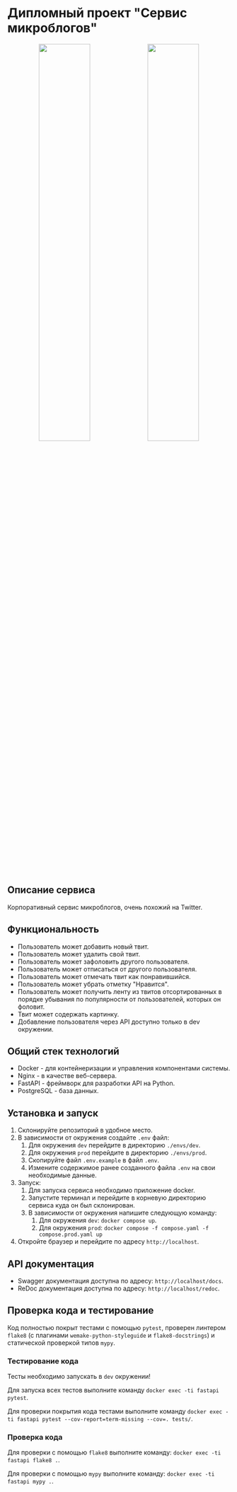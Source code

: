 # Дипломный проект "Сервис микроблогов"

<p align="center">
  <img src="https://i.imgur.com/rM5fTDx.png" width="48%">
  <img src="https://i.imgur.com/qjAzAWD.png" width="48%">
</p>

## Описание сервиса

Корпоративный сервис микроблогов, очень похожий на Twitter.

## Функциональность

- Пользователь может добавить новый твит.
- Пользователь может удалить свой твит.
- Пользователь может зафоловить другого пользователя.
- Пользователь может отписаться от другого пользователя.
- Пользователь может отмечать твит как понравившийся.
- Пользователь может убрать отметку "Нравится".
- Пользователь может получить ленту из твитов отсортированных в
  порядке убывания по популярности от пользователей, которых он фоловит.
- Твит может содержать картинку.
- Добавление пользователя через API доступно только в dev окружении.

## Общий стек технологий

- Docker - для контейнеризации и управления компонентами системы.
- Nginx - в качестве веб-сервера.
- FastAPI - фреймворк для разработки API на Python.
- PostgreSQL - база данных.

## Установка и запуск

1. Склонируйте репозиторий в удобное место.
2. В зависимости от окружения создайте `.env` файл:
    1. Для окружения `dev` перейдите в директорию
       `./envs/dev`.
    2. Для окружения `prod` перейдите в директорию
       `./envs/prod`.
    3. Скопируйте файл `.env.example` в файл `.env`.
    4. Измените содержимое ранее созданного файла `.env`
       на свои необходимые данные.
3. Запуск:
    1. Для запуска сервиса необходимо приложение
       docker.
    2. Запустите терминал и перейдите в корневую
       директорию сервиса куда он был склонирован.
    3. В зависимости от окружения напишите следующую
       команду:
        1. Для окружения `dev`: `docker compose up`.
        2. Для окружения `prod`: `docker compose -f
           compose.yaml -f compose.prod.yaml up`
4. Откройте браузер и перейдите по адресу
   `http://localhost`.

## API документация

- Swagger документация доступна по адресу:
  `http://localhost/docs`.
- ReDoc документация доступна по адресу:
  `http://localhost/redoc`.

## Проверка кода и тестирование

Код полностью покрыт тестами с помощью `pytest`, проверен
линтером `flake8` (с плагинами `wemake-python-styleguide`
и `flake8-docstrings`) и статической проверкой типов `mypy`.

### Тестирование кода

Тесты необходимо запускать в `dev` окружении!

Для запуска всех тестов выполните команду
`docker exec -ti fastapi pytest`.

Для проверки покрытия кода тестами выполните команду
`docker exec -ti fastapi
pytest --cov-report=term-missing --cov=. tests/`.

### Проверка кода

Для проверки с помощью `flake8` выполните команду:
`docker exec -ti fastapi flake8 .`.

Для проверки с помощью `mypy` выполните команду:
`docker exec -ti fastapi mypy .`.
